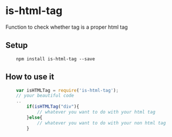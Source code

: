 # is-html-tag
Function to check whether tag is a proper html tag

## Setup

```
    npm install is-html-tag --save
```

## How to use it

```javascript
    var isHTMLTag = require('is-html-tag'); 
    // your beautiful code
    ..
        if(isHTMLTag("div"){
            // whatever you want to do with your html tag 
        }else{
            // whatever you want to do with your non html tag
        }
```
